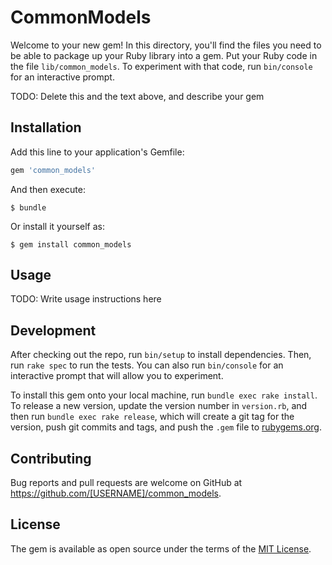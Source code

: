 # CommonModels

Welcome to your new gem! In this directory, you'll find the files you need to be able to package up your Ruby library into a gem. Put your Ruby code in the file `lib/common_models`. To experiment with that code, run `bin/console` for an interactive prompt.

TODO: Delete this and the text above, and describe your gem

## Installation

Add this line to your application's Gemfile:

```ruby
gem 'common_models'
```

And then execute:

    $ bundle

Or install it yourself as:

    $ gem install common_models

## Usage

TODO: Write usage instructions here

## Development

After checking out the repo, run `bin/setup` to install dependencies. Then, run `rake spec` to run the tests. You can also run `bin/console` for an interactive prompt that will allow you to experiment.

To install this gem onto your local machine, run `bundle exec rake install`. To release a new version, update the version number in `version.rb`, and then run `bundle exec rake release`, which will create a git tag for the version, push git commits and tags, and push the `.gem` file to [rubygems.org](https://rubygems.org).

## Contributing

Bug reports and pull requests are welcome on GitHub at https://github.com/[USERNAME]/common_models.

## License

The gem is available as open source under the terms of the [MIT License](https://opensource.org/licenses/MIT).
